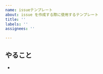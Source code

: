 ```yaml
---
name: issueテンプレート
about: issue を作成する際に使用するテンプレート
title: ''
labels: ''
assignees: ''

---
```


## やること
-
